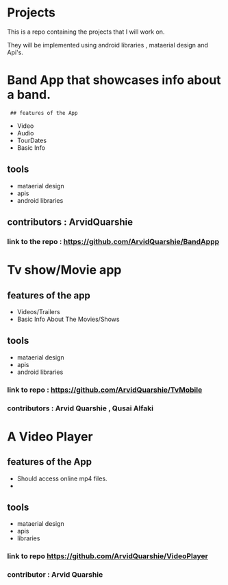 # Projects
This is a repo containing the projects that I will work on.

They will be implemented using android libraries , mataerial design and Api's.

# Band App  that showcases info about a band.
 
     ## features of the App
   - Video 
   - Audio
   - TourDates
   - Basic Info
   
   ## tools 
   - mataerial design 
   - apis
   - android libraries

  ## contributors : ArvidQuarshie
  
 ### link to the repo : https://github.com/ArvidQuarshie/BandAppp
   
# Tv show/Movie app

## features of the app
- Videos/Trailers
- Basic Info About The Movies/Shows

 ## tools 
   - mataerial design 
   - apis
   - android libraries

### link to repo : https://github.com/ArvidQuarshie/TvMobile
 
### contributors : Arvid Quarshie , Qusai Alfaki

  # A Video Player


## features of the App
- Should access  online mp4 files.
-
## tools
- mataerial design
- apis
- libraries

### link to repo  https://github.com/ArvidQuarshie/VideoPlayer
### contributor : Arvid Quarshie


